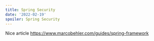 ```yaml
---
title: Spring Security
date: '2022-02-19'
spoiler: Spring Security
---
```

Nice article
https://www.marcobehler.com/guides/spring-framework